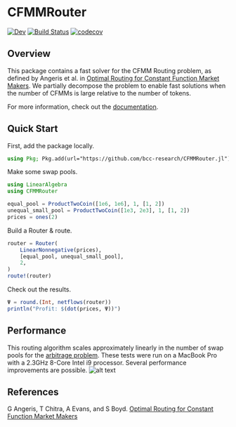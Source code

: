 # CFMMRouter

[![Dev](https://img.shields.io/badge/docs-dev-blue.svg)](https://bcc-research.github.io/CFMMRouter.jl/dev/)
[![Build Status](https://github.com/bcc-research/CFMMRouter.jl/actions/workflows/CI.yml/badge.svg?branch=main)](https://github.com/bcc-research/CFMMRouter.jl/actions/workflows/CI.yml?query=branch%3Amain)
[![codecov](https://codecov.io/gh/bcc-research/CFMMRouter.jl/branch/main/graph/badge.svg?token=TYizMgRYNE)](https://codecov.io/gh/bcc-research/CFMMRouter.jl)

## Overview
This package contains a fast solver for the CFMM Routing problem, as defined
by Angeris et al. in [Optimal Routing for Constant Function Market Makers](https://web.stanford.edu/~guillean/papers/cfmm-routing.pdf). 
We partially decompose the problem to enable fast solutions when the number
of CFMMs is large relative to the number of tokens.

For more information, check out the [documentation](https://tjdiamandis.github.io/CFMMRouter.jl/dev).

## Quick Start
First, add the package locally.
```julia 
using Pkg; Pkg.add(url="https://github.com/bcc-research/CFMMRouter.jl")
```

Make some swap pools.
```julia
using LinearAlgebra
using CFMMRouter

equal_pool = ProductTwoCoin([1e6, 1e6], 1, [1, 2])
unequal_small_pool = ProductTwoCoin([1e3, 2e3], 1, [1, 2])
prices = ones(2)
```

Build a Router & route.
```julia
router = Router(
    LinearNonnegative(prices),
    [equal_pool, unequal_small_pool],
    2,
)
route!(router)
```

Check out the results.
```julia
Ψ = round.(Int, netflows(router))
println("Profit: $(dot(prices, Ψ))")
```

## Performance
This routing algorithm scales approximately linearly in the number of swap pools
for the [arbitrage problem](https://bcc-research.github.io/CFMMRouter.jl/dev/examples/arbitrage/).
These tests were run on a MacBook Pro with a 2.3GHz 8-Core Intel i9 processor.
Several performance improvements are possible.
![alt text](https://github.com/bcc-research/CFMMRouter.jl/blob/main/benchmark/router_scaling.png)

## References
G Angeris, T Chitra, A Evans, and S Boyd. [Optimal Routing for Constant Function Market Makers](https://web.stanford.edu/~guillean/papers/cfmm-routing.pdf)
